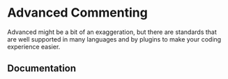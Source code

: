 # Advanced Commenting

Advanced might be a bit of an exaggeration, but there are standards that are well supported in many languages and by plugins to make your coding experience easier.

## Documentation